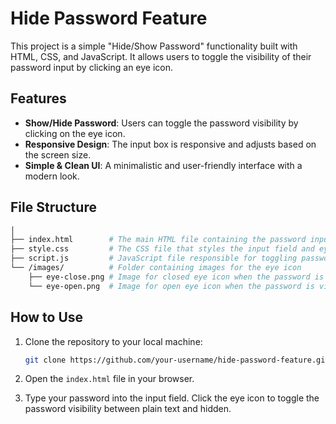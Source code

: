 # Hide Password Feature

This project is a simple "Hide/Show Password" functionality built with HTML, CSS, and JavaScript. It allows users to toggle the visibility of their password input by clicking an eye icon.

## Features

- **Show/Hide Password**: Users can toggle the password visibility by clicking on the eye icon.
- **Responsive Design**: The input box is responsive and adjusts based on the screen size.
- **Simple & Clean UI**: A minimalistic and user-friendly interface with a modern look.

## File Structure
```bash
│
├── index.html        # The main HTML file containing the password input and eye icon
├── style.css         # The CSS file that styles the input field and eye icon
├── script.js         # JavaScript file responsible for toggling password visibility
└── /images/          # Folder containing images for the eye icon
    ├── eye-close.png # Image for closed eye icon when the password is hidden
    └── eye-open.png  # Image for open eye icon when the password is visible
```

## How to Use

1. Clone the repository to your local machine:
   ```bash
   git clone https://github.com/your-username/hide-password-feature.git
   ```

2. Open the `index.html` file in your browser.

3. Type your password into the input field. Click the eye icon to toggle the password visibility between plain text and hidden.
